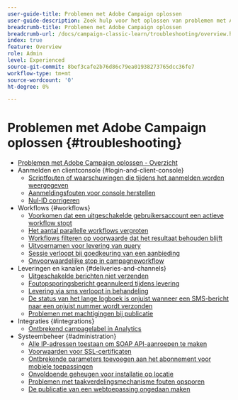 ```yaml
---
user-guide-title: Problemen met Adobe Campaign oplossen
user-guide-description: Zoek hulp voor het oplossen van problemen met Adobe Campaign.
breadcrumb-title: Problemen met Adobe Campaign oplossen
breadcrumb-url: /docs/campaign-classic-learn/troubleshooting/overview.html
index: true
feature: Overview
role: Admin
level: Experienced
source-git-commit: 8bef3cafe2b76d86c79ea01938273765dcc36fe7
workflow-type: tm+mt
source-wordcount: '0'
ht-degree: 0%

---
```



# Problemen met Adobe Campaign oplossen {#troubleshooting}

+ [Problemen met Adobe Campaign oplossen - Overzicht](/help/troubleshoot-adobe-campaign/overview.md)
+ Aanmelden en clientconsole {#login-and-client-console}
   + [Scriptfouten of waarschuwingen die tijdens het aanmelden worden weergegeven](/help/troubleshoot-adobe-campaign/script-error-during-login-errors.md)
   + [Aanmeldingsfouten voor console herstellen](/help/troubleshoot-adobe-campaign/console-login-errors.md)
   + [Nul-ID corrigeren](/help/troubleshoot-adobe-campaign/fixing-zero-id.md)
+ Workflows {#workflows}
   + [Voorkomen dat een uitgeschakelde gebruikersaccount een actieve workflow stopt](/help/troubleshoot-adobe-campaign/prevent-disabled-accounts-from-stopping-workflow.md)
   + [Het aantal parallelle workflows vergroten](/help/troubleshoot-adobe-campaign/increase-parallel-workflows.md)
   + [Workflows filteren op voorwaarde dat het resultaat behouden blijft](/help/troubleshoot-adobe-campaign/keep-result-workflow.md)
   + [Uitvoernamen voor levering van query](/help/troubleshoot-adobe-campaign/query-delivery-output-names.md)
   + [Sessie verloopt bij goedkeuring van een aanbieding](/help/troubleshoot-adobe-campaign/session-expired-approving-offer.md)
   + [Onvoorwaardelijke stop in campagneworkflow](/help/troubleshoot-adobe-campaign/unconditional-stop-workflow.md)
+ Leveringen en kanalen {#deliveries-and-channels}
   + [Uitgeschakelde berichten niet verzenden](/help/troubleshoot-adobe-campaign/disabled-messages-sending-emails.md)
   + [Foutopsporingsbericht geannuleerd tijdens levering](/help/troubleshoot-adobe-campaign/message-cancelled-error.md)
   + [Levering via sms verloopt in behandeling](/help/troubleshoot-adobe-campaign/resolve-pending-state-sms-delivery.md)
   + [De status van het lange logboek is onjuist wanneer een SMS-bericht naar een onjuist nummer wordt verzonden](/help/troubleshoot-adobe-campaign/sms-broad-log.md)
   + [Problemen met machtigingen bij publicatie](/help/troubleshoot-adobe-campaign/publishing-permissions-issues.md)
+ Integraties {#integrations}
   + [Ontbrekend campagelabel in Analytics](/help/troubleshoot-adobe-campaign/missing-campaign-label.md)
+ Systeembeheer {#administration}
   + [Alle IP-adressen toestaan om SOAP API-aanroepen te maken](/help/troubleshoot-adobe-campaign/allow-all-ip-address-to-make-soap-calls.md)
   + [Voorwaarden voor SSL-certificaten](/help/troubleshoot-adobe-campaign/ssl-pre-requisites.md)
   + [Ontbrekende parameters toevoegen aan het abonnement voor mobiele toepassingen](/help/troubleshoot-adobe-campaign/missing-parameters-app-subscription.md)
   + [Onvoldoende geheugen voor installatie op locatie](/help/troubleshoot-adobe-campaign/troubleshooting-memory-issues.md)
   + [Problemen met taakverdelingsmechanisme fouten opsporen](/help/troubleshoot-adobe-campaign/load-balancer-issues.md)
   + [De publicatie van een webtoepassing ongedaan maken](/help/troubleshoot-adobe-campaign/unpublish-web-application.md)